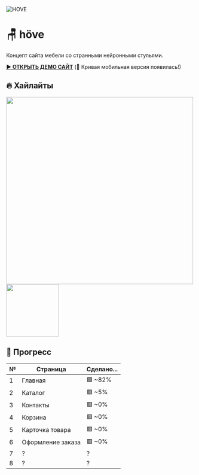 ![HOVE](https://github.com/user-attachments/assets/70b26f3c-5b5e-4148-b7b2-af7124d84fc2)

<h1>🪑 höve</h1>
Концепт сайта мебели со странными нейронными стульями.

>

**[▶ ОТКРЫТЬ ДЕМО САЙТ](https://overkid.github.io/ProjectWEB/)** (🎉 Кривая мобильная версия появилась!)

<h2>🔥 Хайлайты</h2>

<img src='https://github.com/user-attachments/assets/d8c0396c-b7cd-4558-90c3-934af86683cf' width='500'>
<img src='https://github.com/user-attachments/assets/18f617e3-f261-4402-8128-91b96c67ea73' width='140'>

<h2>🚀 Прогресс</h2>

| №   | Страница          | Cделано... |
| --- | ----------------- | -------- |
| 1   | Главная           | 🟩 ~82%  |
| 2   | Каталог           | 🟥 ~5%   |
| 3   | Контакты          | 🟥 ~0%   |
| 4   | Корзина           | 🟥 ~0%   |
| 5   | Карточка товара   | 🟥 ~0%   |
| 6   | Оформление заказа | 🟥 ~0%   |
| 7   | ?                 | ?        |
| 8   | ?                 | ?        |
